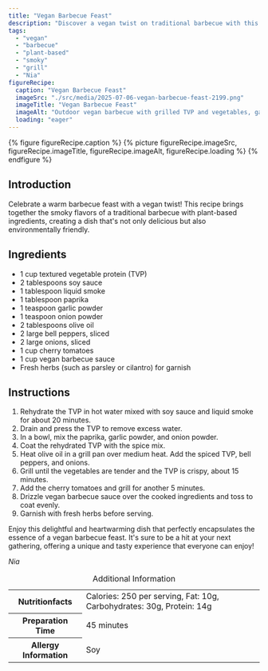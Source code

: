 ```yaml
---
title: "Vegan Barbecue Feast"
description: "Discover a vegan twist on traditional barbecue with this smoky, flavorful feast featuring grilled vegetables and textured vegetable protein. Perfect for any gathering!"
tags:
  - "vegan"
  - "barbecue"
  - "plant-based"
  - "smoky"
  - "grill"
  - "Nia"
figureRecipe: 
  caption: "Vegan Barbecue Feast"
  imageSrc: "./src/media/2025-07-06-vegan-barbecue-feast-2199.png"
  imageTitle: "Vegan Barbecue Feast"
  imageAlt: "Outdoor vegan barbecue with grilled TVP and vegetables, garnished with fresh herbs, under golden hour light."
  loading: "eager"
---
```


{% figure figureRecipe.caption %}
{% picture figureRecipe.imageSrc, figureRecipe.imageTitle, figureRecipe.imageAlt, figureRecipe.loading %}
{% endfigure %}

## Introduction

Celebrate a warm barbecue feast with a vegan twist! This recipe brings together the smoky flavors of a traditional barbecue with plant-based ingredients, creating a dish that's not only delicious but also environmentally friendly.

## Ingredients

- 1 cup textured vegetable protein (TVP)
- 2 tablespoons soy sauce
- 1 tablespoon liquid smoke
- 1 tablespoon paprika
- 1 teaspoon garlic powder
- 1 teaspoon onion powder
- 2 tablespoons olive oil
- 2 large bell peppers, sliced
- 2 large onions, sliced
- 1 cup cherry tomatoes
- 1 cup vegan barbecue sauce
- Fresh herbs (such as parsley or cilantro) for garnish

## Instructions

1. Rehydrate the TVP in hot water mixed with soy sauce and liquid smoke for about 20 minutes.
2. Drain and press the TVP to remove excess water.
3. In a bowl, mix the paprika, garlic powder, and onion powder.
4. Coat the rehydrated TVP with the spice mix.
5. Heat olive oil in a grill pan over medium heat. Add the spiced TVP, bell peppers, and onions.
6. Grill until the vegetables are tender and the TVP is crispy, about 15 minutes.
7. Add the cherry tomatoes and grill for another 5 minutes.
8. Drizzle vegan barbecue sauce over the cooked ingredients and toss to coat evenly.
9. Garnish with fresh herbs before serving.

Enjoy this delightful and heartwarming dish that perfectly encapsulates the essence of a vegan barbecue feast. It's sure to be a hit at your next gathering, offering a unique and tasty experience that everyone can enjoy!

*Nia*

<table><caption class='sr-only'>Additional Information</caption><tr><th>Nutritionfacts</th><td>Calories: 250 per serving, Fat: 10g, Carbohydrates: 30g, Protein: 14g&nbsp;</td></tr><tr><th>Preparation Time</th><td>45 minutes&nbsp;</td></tr><tr><th>Allergy Information</th><td>Soy&nbsp;</td></tr></table>

